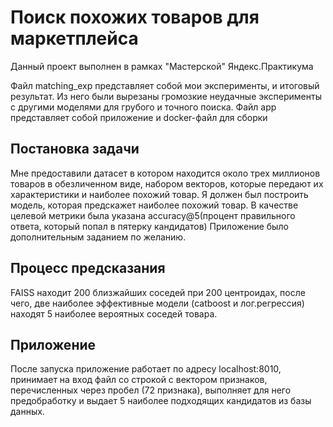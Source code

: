 # Поиск похожих товаров для маркетплейса
Данный проект выполнен в рамках "Мастерской" Яндекс.Практикума

Файл matching_exp представляет собой мои эксперименты, и итоговый результат. Из него были вырезаны громозкие неудачные эксперименты с другими моделями для грубого и точного поиска.
Файл app представляет собой приложение и docker-файл для сборки

## Постановка задачи
Мне предоставили датасет в котором находится около трех миллионов товаров в обезличенном виде, набором векторов, которые передают их характеристики и наиболее похожий товар.
Я должен был построить модель, которая предскажет наиболее похожий товар. В качестве целевой метрики была указана accuracy@5(процент правильного ответа, который попал в пятерку кандидатов)
Приложение было дополнительным заданием по желанию.

## Процесс предсказания
FAISS находит 200 близжайших соседей при 200 центроидах, после чего, две наиболее эффективные модели (catboost и лог.регрессия) находят 5 наиболее вероятных соседей товара.

## Приложение
После запуска приложение работает по адресу localhost:8010, принимает на вход файл со строкой с вектором признаков, перечисленных через пробел (72 признака), выполняет для него предобработку и выдает 5 наиболее подходящих кандидатов из базы данных.
